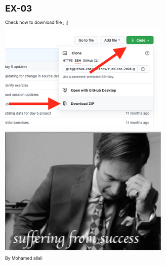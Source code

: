 # EX-03


Check how to download file ;
;)





![iinstruction](https://github.com/Moh20All/TP_Listes/blob/main/How_to_download.png?raw=true)




![iinstruction](https://github.com/Moh20All/TP_07/blob/main/photo_.jpg?raw=true)




By Mohamed allali
